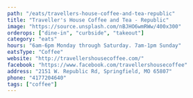 ```yaml
---
path: "/eats/travellers-house-coffee-and-tea-republic"
title: "Traveller's House Coffee and Tea - Republic"
image: "https://source.unsplash.com/nBJHO6wmRWw/400x300"
orderops: ["dine-in", "curbside", "takeout"]
category: "eats"
hours: "6am-6pm Monday through Saturday. 7am-1pm Sunday"
eatsType: "Coffee"
website: "http://travellershousecoffee.com/"
facebook: "https://www.facebook.com/travellershousecoffee"
address: "2151 W. Republic Rd, Springfield, MO 65807"
phone: "4177204640"
tags: ["coffee"]
---
```


